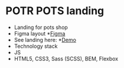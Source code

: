 # POTR POTS landing

* Landing for pots shop
* Figma layout
  *[Figma](https://www.figma.com/file/50zgLU65Mcd3MisFHMfLfx/POTR-POTS?node-id=0%3A1)
* See landing here:
  *[Demo](https://grodh06.github.io/Potr_Pots/)
* Technology stack
* JS
* HTML5, CSS3, Sass (SCSS), BEM, Flexbox
